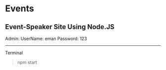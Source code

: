 # Events
Event-Speaker Site Using Node.JS
----------------------------------------
Admin: 
UserName: eman
Password: 123

-----------------------------------------
Terminal
>npm start
